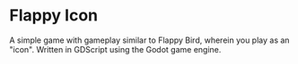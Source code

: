 # Flappy Icon
A simple game with gameplay similar to Flappy Bird, wherein you play as an "icon".
Written in GDScript using the Godot game engine.
